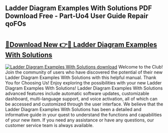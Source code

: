 ## Ladder Diagram Examples With Solutions PDF Download Free - Part-Uo4 User Guide Repair qoFOs

# <h2><a href="http://dfkwfhz.blite.top/?on=Ladder+Diagram+Examples+With+Solutions">🔗Download New 👉🔴 Ladder Diagram Examples With Solutions</a></h2>

[![Ladder Diagram Examples With Solutions download](https://i.imgur.com/lujVjoI.png)](http://dfkwfhz.blite.top/?on=Ladder+Diagram+Examples+With+Solutions)
Welcome to the Club! Join the community of users who have discovered the potential of their new Ladder Diagram Examples With Solutions with this helpful manual. Thank You for Choosing Us! Enjoy exploring the possibilities with your new Ladder Diagram Examples With Solutions! Ladder Diagram Examples With Solutions advanced features include automatic software updates, customizable dashboard, multi-language support, and voice activation, all of which can be accessed and customized through the user interface. We believe that the Ladder Diagram Examples With Solutions has been a detailed and informative guide in your quest to understand the functions and capabilities of your new item. If you need any assistance or have any questions, our customer service team is always available.
